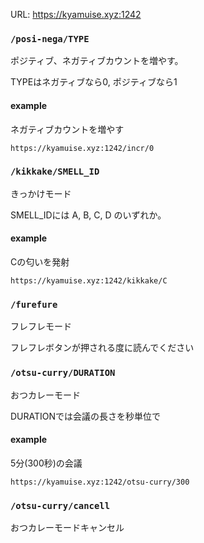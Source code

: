 URL: https://kyamuise.xyz:1242

### ```/posi-nega/TYPE```

ポジティブ、ネガティブカウントを増やす。

TYPEはネガティブなら0, ポジティブなら1

#### example

ネガティブカウントを増やす

```
https://kyamuise.xyz:1242/incr/0
```

### ```/kikkake/SMELL_ID```

きっかけモード

SMELL_IDには A, B, C, D のいずれか。

#### example

Cの匂いを発射

```
https://kyamuise.xyz:1242/kikkake/C
```



### ```/furefure```

フレフレモード

フレフレボタンが押される度に読んでください

### ```/otsu-curry/DURATION```

おつカレーモード

DURATIONでは会議の長さを秒単位で

#### example

5分(300秒)の会議

```
https://kyamuise.xyz:1242/otsu-curry/300
```

### ```/otsu-curry/cancell```

おつカレーモードキャンセル
